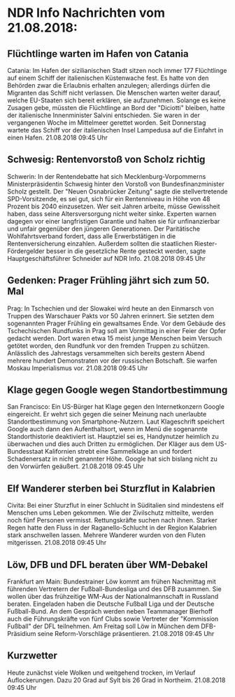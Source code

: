 # NDR Info Nachrichten vom 21.08.2018:


## Flüchtlinge warten im Hafen von Catania
Catania: Im Hafen der sizilianischen Stadt sitzen noch immer 177 Flüchtlinge auf einem Schiff der italienischen Küstenwache fest. Es hatte von den Behörden zwar die Erlaubnis erhalten anzulegen; allerdings dürfen die Migranten das Schiff nicht verlassen. Die Menschen warten weiter darauf, welche EU-Staaten sich bereit erklären, sie aufzunehmen. Solange es keine Zusagen gebe, müssten die Flüchtlinge an Bord der "Diciotti" bleiben, hatte der italienische Innenminister Salvini entschieden. Sie waren in der vergangenen Woche im Mittelmeer gerettet worden. Seit Donnerstag wartete das Schiff vor der italienischen Insel Lampedusa auf die Einfahrt in einen Hafen. 21.08.2018 09:45 Uhr 

## Schwesig: Rentenvorstoß von Scholz richtig
Schwerin: In der Rentendebatte hat sich Mecklenburg-Vorpommerns Ministerpräsidentin Schwesig hinter den Vorstoß von Bundesfinanzminister Scholz gestellt. Der "Neuen Osnabrücker Zeitung" sagte die stellvertretende SPD-Vorsitzende, es sei gut, sich für ein Rentenniveau in Höhe von 48 Prozent bis 2040 einzusetzen. Wer seit Jahren arbeite, müsse Gewissheit haben, dass seine Altersversorgung nicht weiter sinke. Experten warnen dagegen vor einer langfristigen Garantie und halten sie für unfinanzierbar und unfair gegenüber den jüngeren Generationen. Der Paritätische Wohlfahrtsverband fordert, dass alle Erwerbstätigen in die Rentenversicherung einzahlen. Außerdem sollten die staatlichen Riester-Fördergelder besser in die gesetzliche Rente gesteckt werden, sagte Hauptgeschäftsführer Schneider auf NDR Info. 21.08.2018 09:45 Uhr 

## Gedenken: Prager Frühling jährt sich zum 50. Mal
Prag:    In Tschechien und der Slowakei wird heute an den Einmarsch von Truppen des Warschauer Pakts vor 50 Jahren erinnert. Sie setzten dem sogenannten Prager Frühling ein gewaltsames Ende. Vor dem Gebäude des Tschechischen Rundfunks in Prag soll am Vormittag in einer Feier der Opfer gedacht werden. Dort waren etwa 15 meist junge Menschen beim Versuch getötet worden, den Rundfunk vor den fremden Truppen zu schützen. Anlässlich des Jahrestags versammelten sich bereits gestern Abend mehrere hundert Demonstraten vor der russischen Botschaft. Sie warfen Moskau Imperialismus vor. 21.08.2018 09:45 Uhr 

## Klage gegen Google wegen Standortbestimmung
San Francisco: Ein US-Bürger hat Klage gegen den Internetkonzern Google eingereicht. Er wehrt sich gegen die seiner Meinung nach unerlaubte Standortbestimmung von Smartphone-Nutzern. Laut Klageschrift speichert Google auch dann den Aufenthaltsort, wenn im Menü die sogenannte Standorthistorie deaktiviert ist. Hauptziel sei es, Handynutzer heimlich zu überwachen und dies auch Dritten zu ermöglichen. Der Kläger aus dem US-Bundesstaat Kalifornien strebt eine Sammelklage an und fordert Schadenersatz in nicht genannter Höhe. Google hat sich bislang nicht zu den Vorwürfen geäußert. 21.08.2018 09:45 Uhr 

## Elf Wanderer sterben bei Sturzflut in Kalabrien
Civita: Bei einer Sturzflut in einer Schlucht in Süditalien sind mindestens elf Menschen ums Leben gekommen. Wie der Zivilschutz mitteilte, werden noch fünf Personen vermisst. Rettungskräfte suchen nach ihnen. Starker Regen hatte den Fluss in der Raganello-Schlucht in der Region Kalabrien stark anschwellen lassen. Mehrere Wanderer wurden von den Fluten mitgerissen. 21.08.2018 09:45 Uhr 

## Löw, DFB und DFL beraten über WM-Debakel
Frankfurt am Main: Bundestrainer Löw kommt am frühen Nachmittag mit führenden Vertretern der Fußball-Bundesliga und des DFB zusammen. Sie wollen über das frühzeitige WM-Aus der Nationalmannschaft in Russland beraten. Eingeladen haben die Deutsche Fußball Liga und der Deutsche Fußball-Bund. An dem Gespräch werden neben Teammanager Bierhoff auch die Führungskräfte von fünf Clubs sowie Vertreter der "Kommission Fußball" der DFL teilnehmen. Am Freitag soll Löw in München dem DFB-Präsidium seine Reform-Vorschläge präsentieren. 21.08.2018 09:45 Uhr 

## Kurzwetter
Heute zunächst viele Wolken und weitgehend trocken, im Verlauf Auflockerungen. Dazu 20 Grad auf Sylt bis 26 Grad in Northeim. 21.08.2018 09:45 Uhr 
